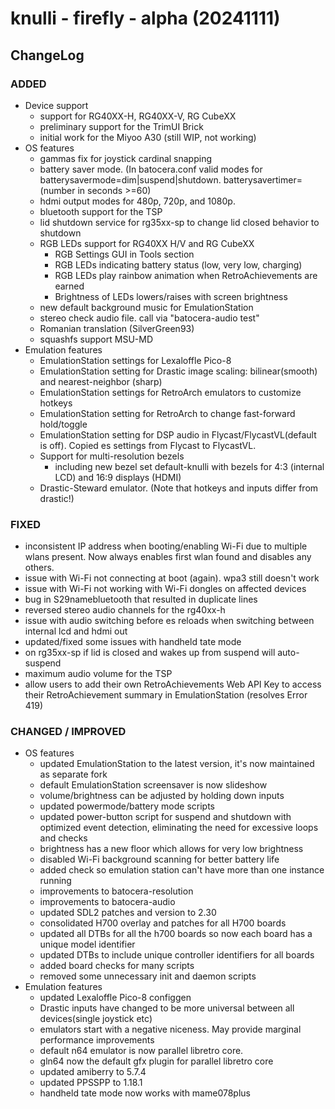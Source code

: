 # knulli - firefly - alpha (20241111)

## ChangeLog

### ADDED ###
- Device support
    - support for RG40XX-H, RG40XX-V, RG CubeXX
    - preliminary support for the TrimUI Brick    
    - initial work for the Miyoo A30 (still WIP, not working)
- OS features
    - gammas fix for joystick cardinal snapping
    - battery saver mode. (In batocera.conf valid modes for batterysavermode=dim|suspend|shutdown. batterysavertimer=(number in seconds >=60)
    - hdmi output modes for 480p, 720p, and 1080p.
    - bluetooth support for the TSP
    - lid shutdown service for rg35xx-sp to change lid closed behavior to shutdown
    - RGB LEDs support for RG40XX H/V and RG CubeXX
        - RGB Settings GUI in Tools section
        - RGB LEDs indicating battery status (low, very low, charging)
        - RGB LEDs play rainbow animation when RetroAchievements are earned
        - Brightness of LEDs lowers/raises with screen brightness
    - new default background music for EmulationStation
    - stereo check audio file. call via "batocera-audio test"
    - Romanian translation (SilverGreen93)
    - squashfs support MSU-MD
- Emulation features
    - EmulationStation settings for Lexaloffle Pico-8
    - EmulationStation setting for Drastic image scaling: bilinear(smooth) and nearest-neighbor (sharp)
    - EmulationStation settings for RetroArch emulators to customize hotkeys
    - EmulationStation setting for RetroArch to change fast-forward hold/toggle
    - EmulationStation setting for DSP audio in Flycast/FlycastVL(default is off). Copied es settings from Flycast to FlycastVL.
    - Support for multi-resolution bezels
        - including new bezel set default-knulli with bezels for 4:3 (internal LCD) and 16:9 displays (HDMI)
    - Drastic-Steward emulator. (Note that hotkeys and inputs differ from drastic!)

### FIXED ###
- inconsistent IP address when booting/enabling Wi-Fi due to multiple wlans present. Now always enables first wlan found and disables any others.
- issue with Wi-Fi not connecting at boot (again). wpa3 still doesn't work
- issue with Wi-Fi not working with Wi-Fi dongles on affected devices
- bug in S29namebluetooth that resulted in duplicate lines
- reversed stereo audio channels for the rg40xx-h
- issue with audio switching before es reloads when switching between internal lcd and hdmi out
- updated/fixed some issues with handheld tate mode
- on rg35xx-sp if lid is closed and wakes up from suspend will auto-suspend
- maximum audio volume for the TSP
- allow users to add their own RetroAchievements Web API Key to access their RetroAchievement summary in EmulationStation (resolves Error 419)

### CHANGED / IMPROVED
- OS features
    - updated EmulationStation to the latest version, it's now maintained as separate fork
    - default EmulationStation screensaver is now slideshow
    - volume/brightness can be adjusted by holding down inputs
    - updated powermode/battery mode scripts
    - updated power-button script for suspend and shutdown with optimized event detection, eliminating the need for excessive loops and checks
    - brightness has a new floor which allows for very low brightness
    - disabled Wi-Fi background scanning for better battery life
    - added check so emulation station can't have more than one instance running
    - improvements to batocera-resolution
    - improvements to batocera-audio
    - updated SDL2 patches and version to 2.30
    - consolidated H700 overlay and patches for all H700 boards
    - updated all DTBs for all the h700 boards so now each board has a unique model identifier
    - updated DTBs to include unique controller identifiers for all boards
    - added board checks for many scripts
    - removed some unnecessary init and daemon scripts
- Emulation features
    - updated Lexaloffle Pico-8 configgen
    - Drastic inputs have changed to be more universal between all devices(single joystick etc)
    - emulators start with a negative niceness. May provide marginal performance improvements
    - default n64 emulator is now parallel libretro core.
    - gln64 now the default gfx plugin for parallel libretro core
    - updated amiberry to 5.7.4
    - updated PPSSPP to 1.18.1
    - handheld tate mode now works with mame078plus

